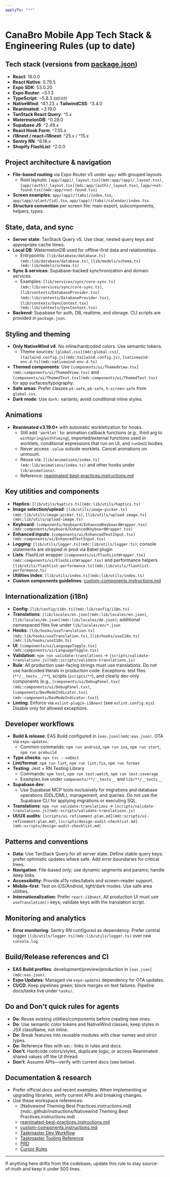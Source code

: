 ```yaml
---
applyTo: "**"
---
```



# CanaBro Mobile App Tech Stack & Engineering Rules (up to date)

## Tech stack (versions from [package.json](mdc:package.json))
- **React**: 19.0.0
- **React Native**: 0.79.5
- **Expo SDK**: 53.0.20
- **Expo Router**: ~5.1.3
- **TypeScript**: ~5.8.3 (strict)
- **NativeWind**: ^4.1.23 + **TailwindCSS**: ^3.4.0
- **Reanimated**: ~3.19.0
- **TanStack React Query**: ^5.x
- **WatermelonDB**: ^0.28.0
- **Supabase JS**: ^2.49.x
- **React Hook Form**: ^7.55.x
- **i18next / react-i18next**: ^25.x / ^15.x
- **Sentry RN**: ^6.18.x
- **Shopify FlashList**: ^2.0.0

## Project architecture & navigation
- **File-based routing** via Expo Router v5 under `app/` with grouped layouts.
  - Root layouts: `[app/(app)/_layout.tsx](mdc:app/(app)/_layout.tsx)`, `[app/(auth)/_layout.tsx](mdc:app/(auth)/_layout.tsx)`, `[app/+not-found.tsx](mdc:app/+not-found.tsx)`
- **Screen examples**: `app/(app)/(tabs)/index.tsx`, `app/(app)/plant/[id].tsx`, `app/(app)/(tabs)/calendar/index.tsx`.
- **Structure convention** per screen file: main export, subcomponents, helpers, types.

## State, data, and sync
- **Server state**: TanStack Query v5. Use clear, nested query keys and appropriate cache times.
- **Local DB**: WatermelonDB used for offline-first data and relationships.
  - Entrypoints: `[lib/database/database.ts](mdc:lib/database/database.ts)`, `[lib/models/schema.ts](mdc:lib/models/schema.ts)`
- **Sync & services**: Supabase-backed synchronization and domain services.
  - Examples: `[lib/services/sync/core-sync.ts](mdc:lib/services/sync/core-sync.ts)`, `[lib/contexts/DatabaseProvider.tsx](mdc:lib/contexts/DatabaseProvider.tsx)`, `[lib/contexts/SyncContext.tsx](mdc:lib/contexts/SyncContext.tsx)`
- **Backend**: Supabase for auth, DB, realtime, and storage. CLI scripts are provided in `package.json`.

## Styling and theming
- **Only NativeWind v4**. No inline/hardcoded colors. Use semantic tokens.
  - Theme sources: `[global.css](mdc:global.css)`, `[tailwind.config.js](mdc:tailwind.config.js)`, `[nativewind-env.d.ts](mdc:nativewind-env.d.ts)`
- **Themed components**: Use `[components/ui/ThemedView.tsx](mdc:components/ui/ThemedView.tsx)` and `[components/ui/ThemedText.tsx](mdc:components/ui/ThemedText.tsx)` for app surfaces/typography.
- **Safe areas**: Prefer classes `pt-safe`, `pb-safe`, `h-screen-safe` from `global.css`.
- **Dark mode**: Use `dark:` variants; avoid conditional inline styles.

## Animations
- **Reanimated v3.19.0+** with automatic workletization for hooks.
  - Still add `'worklet'` to: animation callback functions (e.g., third arg to `withSpring`/`withTiming`), imported/external functions used in worklets, conditional expressions that run on UI, and `runOnUI` bodies.
  - Never access `.value` outside worklets. Cancel animations on unmount.
  - Reuse via: `[lib/animations/index.ts](mdc:lib/animations/index.ts)` and other hooks under `lib/animations/`.
  - Reference: [reanimated-best-practices.instructions.md](mdc:.github/instructions/reanimated-best-practices.instructions.md)

## Key utilities and components
- **Haptics**: `[lib/utils/haptics.ts](mdc:lib/utils/haptics.ts)`
- **Image selection/upload**: `[lib/utils/image-picker.ts](mdc:lib/utils/image-picker.ts)`, `[lib/utils/upload-image.ts](mdc:lib/utils/upload-image.ts)`
- **Keyboard**: `[components/keyboard/EnhancedKeyboardWrapper.tsx](mdc:components/keyboard/EnhancedKeyboardWrapper.tsx)`
- **Enhanced inputs**: `[components/ui/EnhancedTextInput.tsx](mdc:components/ui/EnhancedTextInput.tsx)`
- **Logging**: `[lib/utils/logger.ts](mdc:lib/utils/logger.ts)`; console statements are stripped in prod via Babel plugin
- **Lists**: FlashList wrapper `[components/ui/FlashListWrapper.tsx](mdc:components/ui/FlashListWrapper.tsx)` and performance helpers `[lib/utils/flashlist-performance.ts](mdc:lib/utils/flashlist-performance.ts)`
- **Utilities index**: `[lib/utils/index.ts](mdc:lib/utils/index.ts)`
- **Custom components guidelines**: [custom-components.instructions.md](mdc:.github/instructions/custom-components.instructions.md)

## Internationalization (i18n)
- **Config**: `[lib/config/i18n.ts](mdc:lib/config/i18n.ts)`
- **Translations**: `[lib/locales/en.json](mdc:lib/locales/en.json)`, `[lib/locales/de.json](mdc:lib/locales/de.json)`; additional namespaced files live under `lib/locales/en/*.json`
- **Hooks**: `[lib/hooks/useTranslation.ts](mdc:lib/hooks/useTranslation.ts)`, `[lib/hooks/useI18n.ts](mdc:lib/hooks/useI18n.ts)`
- **UI**: `[components/ui/LanguageToggle.tsx](mdc:components/ui/LanguageToggle.tsx)`
- **Validation**: `npm run validate:translations` → `[scripts/validate-translations.js](mdc:scripts/validate-translations.js)`
- **Rule**: All production user-facing strings must use translations. Do not use hardcoded literals in production code. Exceptions: test files (`**/__tests__/**`), scripts (`scripts/**`), and clearly dev-only components (e.g., `[components/ui/DebugPanel.tsx](mdc:components/ui/DebugPanel.tsx)`, `[components/DevModeIndicator.tsx](mdc:components/DevModeIndicator.tsx)`).
- **Linting**: Enforce via `eslint-plugin-i18next` (see `eslint.config.mjs`). Disable only for allowed exceptions.

## Developer workflows
- **Build & release**: EAS Build configured in `[eas.json](mdc:eas.json)`. OTA via `expo-updates`.
  - Common commands: `npm run android`, `npm run ios`, `npm run start`, `npm run prebuild`
- **Type checks**: `npx tsc --noEmit`
- **Lint/format**: `npm run lint`, `npm run lint:fix`, `npm run format`
- **Testing**: Jest + RN Testing Library
  - Commands: `npm test`, `npm run test:watch`, `npm run test:coverage`
  - Examples live under `components/**/__tests__` and `lib/**/__tests__`
- **Supabase dev**:
  - Use Supabase MCP tools exclusively for migrations and database operations (DDL/DML), management, and queries. Do not use the Supabase CLI for applying migrations or executing SQL.
- **Translations**: `npm run validate:translations` → `[scripts/validate-translations.js](mdc:scripts/validate-translations.js)`
- **UI/UX audits**: `[scripts/ui-refinement-plan.md](mdc:scripts/ui-refinement-plan.md)`, `[scripts/design-audit-checklist.md](mdc:scripts/design-audit-checklist.md)`

## Patterns and conventions
- **Data**: Use TanStack Query for all server state. Define stable query keys; prefer optimistic updates where safe. Add error boundaries for critical trees.
- **Navigation**: File-based only; use dynamic segments and params; handle deep links.
- **Accessibility**: Provide a11y roles/labels and screen-reader support.
- **Mobile-first**: Test on iOS/Android, light/dark modes. Use safe area utilities.
- **Internationalization**: Prefer `react-i18next`. All production UI must use `useTranslation()` keys; validate keys with the translation script.

## Monitoring and analytics
- **Error monitoring**: Sentry RN configured as dependency. Prefer central logger `[lib/utils/logger.ts](mdc:lib/utils/logger.ts)` over raw `console.log`.

## Build/Release references and CI
- **EAS Build profiles**: development/preview/production in `[eas.json](mdc:eas.json)`.
- **Expo Updates**: Managed via `expo-updates` dependency for OTA updates.
- **CI/CD**: Keep pipelines green; block merges on test failures. Pipeline docs/tasks live under `tasks/`.

## Do and Don't quick rules for agents
- **Do**: Reuse existing utilities/components before creating new ones.
- **Do**: Use semantic color tokens and NativeWind classes; keep styles in JSX className, not inline.
- **Do**: Break features into reusable modules with clear names and strict types.
- **Do**: Reference files with `mdc:` links in rules and docs.
- **Don't**: Hardcode colors/styles, duplicate logic, or access Reanimated shared values off the UI thread.
- **Don't**: Assume APIs—verify with current docs (see below).

## Documentation & research
- Prefer official docs and recent examples. When implementing or upgrading libraries, verify current APIs and breaking changes.
- Use these workspace references:
  - [Nativewind Theming Best Practices.instructions.md](mdc:.github/instructions/Nativewind Theming Best Practices.instructions.md)
  - [reanimated-best-practices.instructions.md](mdc:.github/instructions/reanimated-best-practices.instructions.md)
  - [custom-components.instructions.md](mdc:.github/instructions/custom-components.instructions.md)
  - [Taskmaster Dev Workflow](mdc:.cursor/rules/taskmaster/dev_workflow.mdc)
  - [Taskmaster Tooling Reference](mdc:.cursor/rules/taskmaster/taskmaster.mdc)
  - [PRD](mdc:.taskmaster/docs/prd.txt)
  - [Cursor Rules](mdc:.cursor/rules/cursor_rules.mdc)

---
If anything here drifts from the codebase, update this rule to stay source-of-truth and keep it under 500 lines.